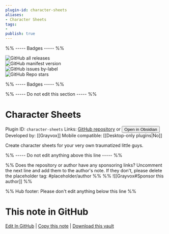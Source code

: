 ```yaml
---
plugin-id: character-sheets
aliases:
- Character Sheets
tags: 
- 
publish: true
---
```


%% ----- Badges ----- %%

![GitHub all releases](https://img.shields.io/github/downloads/Grayvox/obsidian-character-sheets/total?color=573E7A&logo=github&style=for-the-badge)   
![GitHub manifest version](https://img.shields.io/github/manifest-json/v/Grayvox/obsidian-character-sheets?color=573E7A&logo=github&style=for-the-badge)   
![GitHub issues by-label](https://img.shields.io/github/issues/Grayvox/obsidian-character-sheets/help%20wanted?color=573E7A&logo=github&style=for-the-badge)   
![GitHub Repo stars](https://img.shields.io/github/stars/Grayvox/obsidian-character-sheets?color=573E7A&logo=github&style=for-the-badge)

%% ----- Badges ----- %%

%% ----- Do not edit this section ----- %%

# Character Sheets

Plugin ID: `character-sheets`
Links: [GitHub repository](https://github.com/Grayvox/obsidian-character-sheets) or [<button id=HH>Open in Obsidian</button>](obsidian://show-plugin?id=character-sheets)
Developed by: [[Grayvox]]
Mobile compatible: [[Desktop-only plugins|No]]

Create character sheets for your very own traumatized little guys.

%% ----- Do not edit anything above this line ----- %% 

%% Does the repository or author have any sponsoring links? Uncomment the next line and add them to the author's note. If they don't, please delete the placeholder tag: #placeholder/author %%
%% ![[Grayvox#Sponsor this author]] %%

%% Hub footer: Please don't edit anything below this line %%

# This note in GitHub

<span class="git-footer">[Edit In GitHub](https://github.dev/obsidian-community/obsidian-hub/blob/main/02%20-%20Community%20Expansions/02.05%20All%20Community%20Expansions/Plugins/character-sheets.md "git-hub-edit-note") | [Copy this note](https://raw.githubusercontent.com/obsidian-community/obsidian-hub/main/02%20-%20Community%20Expansions/02.05%20All%20Community%20Expansions/Plugins/character-sheets.md "git-hub-copy-note") | [Download this vault](https://github.com/obsidian-community/obsidian-hub/archive/refs/heads/main.zip "git-hub-download-vault") </span>
